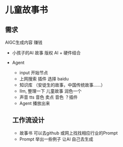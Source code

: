 # 儿童故事书

## 需求
AIGC生成内容 赚钱 
- 小孩子的AI 故事 版权
 AI + 硬件结合 
 - Agent 
   - input 开始节点
   - 上网搜索 插件  选择   baidu
   - 知识库  （安徒生的故事，中国传统故事......） 
   - llm, 整理一下 儿童故事 
     润色一个  
   - 声音 tts 音色 卖点 音色 ？插件
   - Agent 播放出来 

   ## 工作流设计
   - 故事书
     可以去github 或网上找找相应行业的Prompt 
   - Prompt 
       举出一些例子  让AI 自己去生成